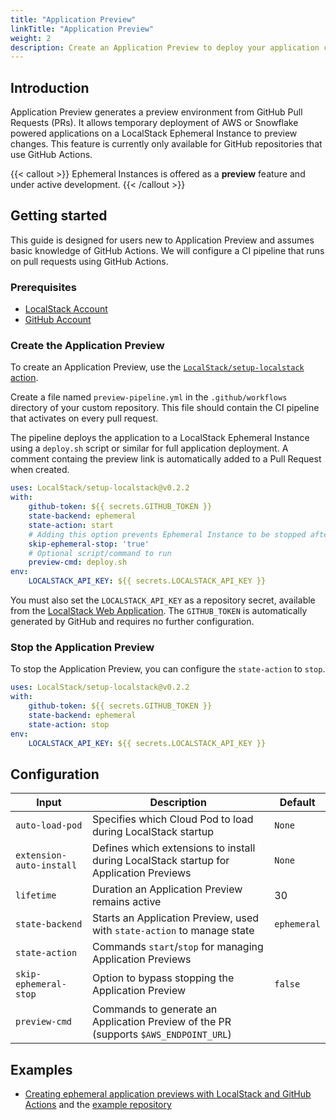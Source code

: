 ```yaml
---
title: "Application Preview"
linkTitle: "Application Preview"
weight: 2
description: Create an Application Preview to deploy your application changes in an Ephemeral Instance
---
```


## Introduction

Application Preview generates a preview environment from GitHub Pull Requests (PRs). 
It allows temporary deployment of AWS or Snowflake powered applications on a LocalStack Ephemeral Instance to preview changes. 
This feature is currently only available for GitHub repositories that use GitHub Actions.

{{< callout >}}
Ephemeral Instances is offered as a **preview** feature and under active development.
{{< /callout >}}

## Getting started

This guide is designed for users new to Application Preview and assumes basic knowledge of GitHub Actions. 
We will configure a CI pipeline that runs on pull requests using GitHub Actions.

### Prerequisites

- [LocalStack Account](https://app.localstack.cloud/)
- [GitHub Account](https://github.com)

### Create the Application Preview

To create an Application Preview, use the [`LocalStack/setup-localstack` action](https://github.com/localstack/setup-localstack).

Create a file named `preview-pipeline.yml` in the `.github/workflows` directory of your custom repository. 
This file should contain the CI pipeline that activates on every pull request. 

The pipeline deploys the application to a LocalStack Ephemeral Instance using a `deploy.sh` script or similar for full application deployment. 
A comment containg the preview link is automatically added to a Pull Request when created.

```yaml 
uses: LocalStack/setup-localstack@v0.2.2
with:
    github-token: ${{ secrets.GITHUB_TOKEN }}
    state-backend: ephemeral
    state-action: start
    # Adding this option prevents Ephemeral Instance to be stopped after the `preview-cmd` run
    skip-ephemeral-stop: 'true'
    # Optional script/command to run
    preview-cmd: deploy.sh
env:
    LOCALSTACK_API_KEY: ${{ secrets.LOCALSTACK_API_KEY }}
```

You must also set the `LOCALSTACK_API_KEY` as a repository secret, available from the [LocalStack Web Application](https://app.localstack.cloud/account/apikeys). 
The `GITHUB_TOKEN` is automatically generated by GitHub and requires no further configuration.

### Stop the Application Preview 

To stop the Application Preview, you can configure the `state-action` to `stop`.

```yaml 
uses: LocalStack/setup-localstack@v0.2.2
with:
    github-token: ${{ secrets.GITHUB_TOKEN }}
    state-backend: ephemeral
    state-action: stop
env:
    LOCALSTACK_API_KEY: ${{ secrets.LOCALSTACK_API_KEY }}
```

## Configuration

| Input                        | Description                                                               | Default      |
|------------------------------|---------------------------------------------------------------------------|--------------|
| `auto-load-pod`              | Specifies which Cloud Pod to load during LocalStack startup                     | `None`       |
| `extension-auto-install`     | Defines which extensions to install during LocalStack startup for Application Previews | `None`       |
| `lifetime`                   | Duration an Application Preview remains active                            | 30           |
| `state-backend`              | Starts an Application Preview, used with `state-action` to manage state  | `ephemeral`  |
| `state-action`               | Commands `start`/`stop` for managing Application Previews                |              |
| `skip-ephemeral-stop`        | Option to bypass stopping the Application Preview                        | `false`      |
| `preview-cmd`                | Commands to generate an Application Preview of the PR (supports `$AWS_ENDPOINT_URL`) |            |

## Examples

- [Creating ephemeral application previews with LocalStack and GitHub Actions](https://docs.localstack.cloud/tutorials/ephemeral-application-previews/) and the [example repository](https://github.com/localstack-samples/sample-notes-app-dynamodb-lambda-apigateway)
